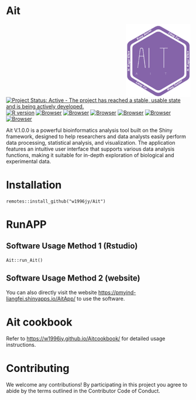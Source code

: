 # Ait

<img src="https://github.com/w1996jy/Aitdemodata/blob/main/logo/LOGO20241014.png" height="200" align="right" />

[![Project Status: Active - The project has reached a stable, usable state and is being actively developed.](http://www.repostatus.org/badges/latest/active.svg)](http://www.repostatus.org/#active)
[![R version](https://img.shields.io/badge/R-v4.3.0-salmon)](https://www.r-project.org)
[![Browser](https://img.shields.io/badge/Browser-Edge-lightskyblue)](https://www.microsoft.com/en-us/edge/?ocid=ORSEARCH_Bing&ch=1&form=MA13FJ)
[![Browser](https://img.shields.io/badge/Windows-success-red)]()
[![Browser](https://img.shields.io/badge/Linux/Mac-Not%20test-gray66)]()
[![Browser](https://img.shields.io/badge/Develop-Yes-salmon)]()
[![Browser](https://img.shields.io/badge/Year-2024-bisque)]()
[![Browser](https://img.shields.io/badge/Publish-Not-green)]()

Ait V.1.0.0 is a powerful bioinformatics analysis tool built on the Shiny framework, designed to help researchers and data analysts easily perform data processing, statistical analysis, and visualization. The application features an intuitive user interface that supports various data analysis functions, making it suitable for in-depth exploration of biological and experimental data.

# Installation

```
remotes::install_github("w1996jy/Ait")
```
# RunAPP

## Software Usage Method 1 (Rstudio)

```
Ait::run_Ait()
```

## Software Usage Method 2 (website)

You can also directly visit the website https://pmyind-liangfei.shinyapps.io/AitApp/ to use the software.

# Ait cookbook

Refer to https://w1996jy.github.io/Aitcookbook/ for detailed usage instructions.

# Contributing

We welcome any contributions! By participating in this project you agree to abide by the terms outlined in the Contributor Code of Conduct.
